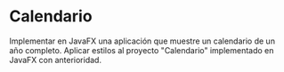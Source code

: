 # Calendario

Implementar en JavaFX una aplicación que muestre un calendario de un año completo.
Aplicar estilos al proyecto "Calendario" implementado en JavaFX con anterioridad.

